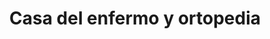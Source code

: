 ---
title: "Casa del enfermo y ortopedia"
url: /nunoa/casa-del-enfermo-y-ortopedia/
shop: Lebensmittel
---